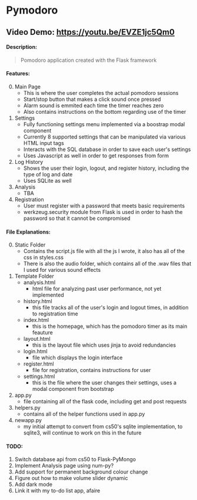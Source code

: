 # Pymodoro
## Video Demo:  https://youtu.be/EVZE1jc5Qm0
#### Description:
>Pomodoro application created with the Flask framework
#### Features:
0. Main Page
    - This is where the user completes the actual pomodoro sessions
    - Start/stop button that makes a click sound once pressed
    - Alarm sound is emmited each time the timer reaches zero
    - Also contains instructions on the bottom regarding use of the timer
1. Settings
    - Fully functioning settings menu implemented via a boostrap modal component
    - Currently 8 supported settings that can be manipulated via various HTML input tags
    - Interacts with the SQL database in order to save each user's settings
    - Uses Javascript as well in order to get responses from form
2. Log History
    - Shows the user their login, logout, and register history, including the type of log and date
    - Uses SQLite as well
3. Analysis
    - TBA
4. Registration
    - User must register with a password that meets basic requirements
    - werkzeug.security module from Flask is used in order to hash the password so that it cannot be compromised
#### File Explanations:
0. Static Folder
    - Contains the script.js file with all the js I wrote, it also has all of the css in styles.css
    - There is also the audio folder, which contains all of the .wav files that I used for various sound effects
1. Template Folder
    - analysis.html
        - html file for analyzing past user performance, not yet implemented
    - history.html
        - this file tracks all of the user's login and logout times, in addition to registration time
    - index.html
        - this is the homepage, which has the pomodoro timer as its main feauture
    - layout.html
        - this is the layout file which uses jinja to avoid redundancies
    - login.html
        - file which displays the login interface
    - register.html
        - file for registration, contains instructions for user
    - settings.html
        - this is the file where the user changes their settings, uses a modal component from bootstrap
2. app.py
    - file containing all of the flask code, including get and post requests
3. helpers.py
    - contains all of the helper functions used in app.py
4. newapp.py
    - my initial attempt to convert from cs50's sqlite implementation, to sqlite3, will continue to work on this in the future
#### TODO:
1. Switch database api from cs50 to Flask-PyMongo
2. Implement Analysis page using num-py?
3. Add support for permanent background colour change
4. Figure out how to make volume slider dynamic
5. Add dark mode
6. Link it with my to-do list app, afaire
